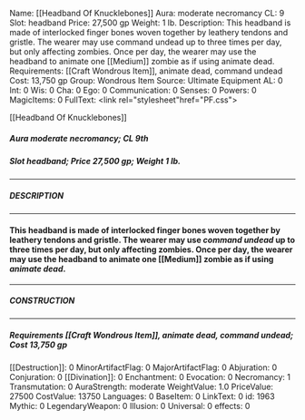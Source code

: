 Name: [[Headband Of Knucklebones]]
Aura: moderate necromancy
CL: 9
Slot: headband
Price: 27,500 gp
Weight: 1 lb.
Description: This headband is made of interlocked finger bones woven together by leathery tendons and gristle. The wearer may use command undead up to three times per day, but only affecting zombies. Once per day, the wearer may use the headband to animate one [[Medium]] zombie as if using animate dead.
Requirements: [[Craft Wondrous Item]], animate dead, command undead
Cost: 13,750 gp
Group: Wondrous Item
Source: Ultimate Equipment
AL: 0
Int: 0
Wis: 0
Cha: 0
Ego: 0
Communication: 0
Senses: 0
Powers: 0
MagicItems: 0
FullText: <link rel="stylesheet"href="PF.css"><div class="heading"><p class="alignleft">[[Headband Of Knucklebones]]</p><div style="clear: both;"></div></div><div><h5><b>Aura </b>moderate necromancy; <b>CL </b>9th</h5><h5><b>Slot </b>headband; <b>Price </b>27,500 gp; <b>Weight </b>1 lb.</h5></div><hr/><div><h5><b>DESCRIPTION</b></h5></div><hr/><div><h4><p>This headband is made of interlocked finger bones woven together by leathery tendons and gristle. The wearer may use <i>command undead</i> up to three times per day, but only affecting zombies. Once per day, the wearer may use the headband to animate one [[Medium]] zombie as if using <i>animate dead</i>.</p></h4></div><hr/><div><h5><b>CONSTRUCTION</b></h5></div><hr/><div><h5><b>Requirements </b>[[Craft Wondrous Item]], <i>animate dead</i>, <i>command undead</i>; <b>Cost </b>13,750 gp</h5></div>
[[Destruction]]: 0
MinorArtifactFlag: 0
MajorArtifactFlag: 0
Abjuration: 0
Conjuration: 0
[[Divination]]: 0
Enchantment: 0
Evocation: 0
Necromancy: 1
Transmutation: 0
AuraStrength: moderate
WeightValue: 1.0
PriceValue: 27500
CostValue: 13750
Languages: 0
BaseItem: 0
LinkText: 0
id: 1963
Mythic: 0
LegendaryWeapon: 0
Illusion: 0
Universal: 0
effects: 0
